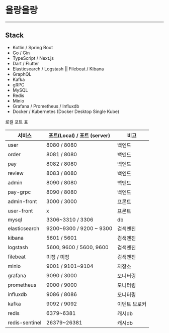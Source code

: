 # 올랑올랑

---

## Stack

- Kotlin / Spring Boot
- Go / Gin
- TypeScript / Next.js
- Dart / Flutter
- Elasticsearch / Logstash || Filebeat / Kibana
- GraphQL
- Kafka
- gRPC
- MySQL
- Redis
- Minio
- Grafana / Prometheus / Influxdb
- Docker / Kubernetes (Docker Desktop Single Kube)

로컬 포트 표

| 서비스            | 포트(Local) / 포트 (server) | 비고      |
|----------------|-------------------------|---------|
| user           | 8080 / 8080             | 백엔드     |
| order          | 8081 / 8080             | 백엔드     |
| pay            | 8082 / 8080             | 백엔드     |
| review         | 8083 / 8080             | 백엔드     |
| admin          | 8090 / 8080             | 백엔드     |
| pay-grpc       | 8090 / 8080             | 백엔드     |
| admin-front    | 3000 / 3000             | 프론트     |
| user-front     | x                       | 프론트     |
| mysql          | 3306~3310  / 3306       | db      |
| elasticsearch  | 9200~9300 / 9200 ~ 9300 | 검색엔진    |
| kibana         | 5601 / 5601             | 검색엔진    |
| logstash       | 5600, 9600 / 5600, 9600 | 검색엔진    |
| filebeat       | 미정 / 미정                 | 검색엔진    |
| minio          | 9001 / 9101~9104        | 저장소     |
| grafana        | 9090 / 3000             | 모니터링    |
| prometheus     | 9000 / 9000             | 모니터링    |
| influxdb       | 9086 / 8086             | 모니터링    |
| kafka          | 9092 / 9092             | 이벤트 브로커 |
| redis          | 6379~6381               | 캐시db    |
| redis-sentinel | 26379~26381             | 캐시db    |
